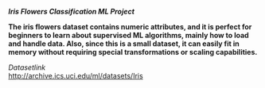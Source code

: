 ***Iris Flowers Classification ML Project***

**The iris flowers dataset contains numeric attributes, and it is perfect for beginners to learn about supervised ML algorithms, mainly how to load and handle data. Also, since this is a small dataset, it can easily fit in memory without requiring special transformations or scaling capabilities.**

*Datasetlink*   
http://archive.ics.uci.edu/ml/datasets/Iris 

